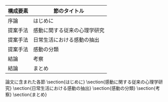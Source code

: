 構成要素 | 節のタイトル
 --- | --- 
序論 | はじめに
提案手法 | 感動に関する従来の心理学研究
提案手法 | 日常生活における感動の抽出
提案手法 | 感動の分類
結論 | 考察
結論 | まとめ

論文に含まれた各節
\section{はじめに}
\section{感動に関する従来の心理学研究}
\section{日常生活における感動の抽出}
\section{感動の分類}
\section{考察}
\section{まとめ}
